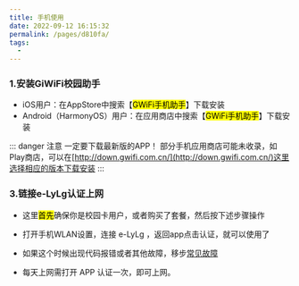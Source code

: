 ```yaml
---
title: 手机使用
date: 2022-09-12 16:15:32
permalink: /pages/d810fa/
tags:
  - 
---
```



### 1.安装GiWiFi校园助手

- iOS用户：在AppStore中搜索【<mark>GWiFi手机助手</mark>】下载安装
- Android（HarmonyOS）用户：在应用商店中搜索【<mark>GWiFi手机助手</mark>】下载安装

::: danger 注意
一定要下载最新版的APP！
部分手机应用商店可能未收录，如Play商店，可以在[http://down.gwifi.com.cn/](http://down.gwifi.com.cn/)这里选择相应的版本下载安装
:::



### 3.链接e-LyLg认证上网

- 这里<mark>首先</mark>确保你是校园卡用户，或者购买了套餐，然后按下述步骤操作

- 打开手机WLAN设置，连接 e-LyLg<Badge text="未认证不能上网" type="error"/> ，返回app点击认证，就可以使用了

- 如果这个时候出现代码报错或者其他故障，移步[常见故障](/pages/a20ce8/)

- 每天上网需打开 APP 认证一次，即可上网。